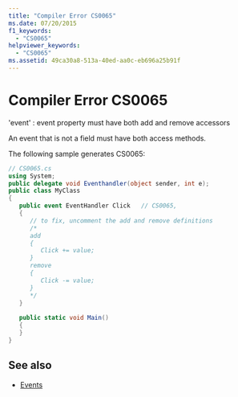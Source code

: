 ```yaml
---
title: "Compiler Error CS0065"
ms.date: 07/20/2015
f1_keywords: 
  - "CS0065"
helpviewer_keywords: 
  - "CS0065"
ms.assetid: 49ca30a8-513a-40ed-aa0c-eb696a25b91f
---
```

# Compiler Error CS0065
'event' : event property must have both add and remove accessors  
  
 An event that is not a field must have both access methods.  
  
 The following sample generates CS0065:  
  
```csharp  
// CS0065.cs  
using System;  
public delegate void Eventhandler(object sender, int e);  
public class MyClass  
{  
   public event EventHandler Click   // CS0065,  
   {  
      // to fix, uncomment the add and remove definitions  
      /*  
      add  
      {  
         Click += value;  
      }  
      remove  
      {  
         Click -= value;  
      }  
      */  
   }  
  
   public static void Main()  
   {  
   }  
}  
```  
  
## See also

- [Events](../../csharp/programming-guide/events/index.md)
